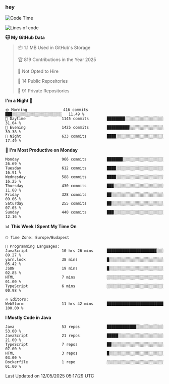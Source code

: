 ### hey

<!--START_SECTION:waka-->
![Code Time](http://img.shields.io/badge/Code%20Time-1%2C204%20hrs%2038%20mins-blue)

![Lines of code](https://img.shields.io/badge/From%20Hello%20World%20I%27ve%20Written-3.5%20million%20lines%20of%20code-blue)

**🐱 My GitHub Data** 

> 📦 1.1 MB Used in GitHub's Storage 
 > 
> 🏆 819 Contributions in the Year 2025
 > 
> 🚫 Not Opted to Hire
 > 
> 📜 14 Public Repositories 
 > 
> 🔑 91 Private Repositories 
 > 
**I'm a Night 🦉** 

```text
🌞 Morning                416 commits         ███░░░░░░░░░░░░░░░░░░░░░░   11.49 % 
🌆 Daytime                1145 commits        ████████░░░░░░░░░░░░░░░░░   31.64 % 
🌃 Evening                1425 commits        ██████████░░░░░░░░░░░░░░░   39.38 % 
🌙 Night                  633 commits         ████░░░░░░░░░░░░░░░░░░░░░   17.49 % 
```
📅 **I'm Most Productive on Monday** 

```text
Monday                   966 commits         ███████░░░░░░░░░░░░░░░░░░   26.69 % 
Tuesday                  612 commits         ████░░░░░░░░░░░░░░░░░░░░░   16.91 % 
Wednesday                588 commits         ████░░░░░░░░░░░░░░░░░░░░░   16.25 % 
Thursday                 430 commits         ███░░░░░░░░░░░░░░░░░░░░░░   11.88 % 
Friday                   328 commits         ██░░░░░░░░░░░░░░░░░░░░░░░   09.06 % 
Saturday                 255 commits         ██░░░░░░░░░░░░░░░░░░░░░░░   07.05 % 
Sunday                   440 commits         ███░░░░░░░░░░░░░░░░░░░░░░   12.16 % 
```


📊 **This Week I Spent My Time On** 

```text
🕑︎ Time Zone: Europe/Budapest

💬 Programming Languages: 
JavaScript               10 hrs 26 mins      ██████████████████████░░░   89.27 % 
yarn.lock                38 mins             █░░░░░░░░░░░░░░░░░░░░░░░░   05.42 % 
JSON                     19 mins             █░░░░░░░░░░░░░░░░░░░░░░░░   02.85 % 
HTML                     7 mins              ░░░░░░░░░░░░░░░░░░░░░░░░░   01.00 % 
TypeScript               6 mins              ░░░░░░░░░░░░░░░░░░░░░░░░░   00.98 % 

🔥 Editors: 
WebStorm                 11 hrs 42 mins      █████████████████████████   100.00 % 
```

**I Mostly Code in Java** 

```text
Java                     53 repos            █████████████░░░░░░░░░░░░   53.00 % 
JavaScript               21 repos            █████░░░░░░░░░░░░░░░░░░░░   21.00 % 
TypeScript               7 repos             ██░░░░░░░░░░░░░░░░░░░░░░░   07.00 % 
HTML                     3 repos             █░░░░░░░░░░░░░░░░░░░░░░░░   03.00 % 
Dockerfile               1 repo              ░░░░░░░░░░░░░░░░░░░░░░░░░   01.00 % 
```




 Last Updated on 12/05/2025 05:17:29 UTC
<!--END_SECTION:waka-->
